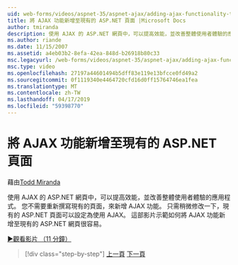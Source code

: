```yaml
---
uid: web-forms/videos/aspnet-35/aspnet-ajax/adding-ajax-functionality-to-an-existing-aspnet-page
title: 將 AJAX 功能新增至現有的 ASP.NET 頁面 |Microsoft Docs
author: tmiranda
description: 使用 AJAX 的 ASP.NET 網頁中，可以提高效能，並改善整體使用者體驗的應用程式。 您不需要重新撰寫現有的頁面...
ms.author: riande
ms.date: 11/15/2007
ms.assetid: a4eb03b2-8efa-42ea-848d-b26918b80c33
msc.legacyurl: /web-forms/videos/aspnet-35/aspnet-ajax/adding-ajax-functionality-to-an-existing-aspnet-page
msc.type: video
ms.openlocfilehash: 27197a44601494b5dff83e119e13bfcce0fd49a2
ms.sourcegitcommit: 0f1119340e4464720cfd16d0ff15764746ea1fea
ms.translationtype: MT
ms.contentlocale: zh-TW
ms.lasthandoff: 04/17/2019
ms.locfileid: "59398770"
---
```

# <a name="adding-ajax-functionality-to-an-existing-aspnet-page"></a>將 AJAX 功能新增至現有的 ASP.NET 頁面

藉由[Todd Miranda](https://github.com/tmiranda)

使用 AJAX 的 ASP.NET 網頁中，可以提高效能，並改善整體使用者體驗的應用程式。 您不需要重新撰寫現有的頁面，來新增 AJAX 功能。 只需稍微修改一下，現有的 ASP.NET 頁面可以設定為使用 AJAX。 這部影片示範如何將 AJAX 功能新增至現有的 ASP.NET 網頁很容易。

[&#9654;觀看影片 （11 分鐘）](https://channel9.msdn.com/Blogs/ASP-NET-Site-Videos/adding-ajax-functionality-to-an-existing-aspnet-page)

> [!div class="step-by-step"]
> [上一頁](aspnet-ajax-support-in-visual-studio-2008.md)
> [下一頁](creating-and-using-an-ajax-enabled-web-service-in-a-web-site.md)
